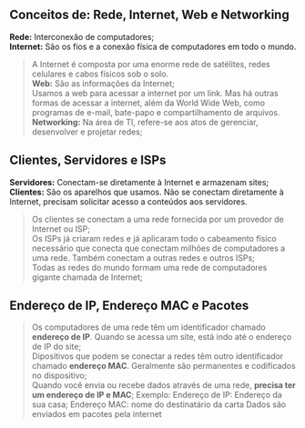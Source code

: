 ## Conceitos de: Rede, Internet, Web e Networking
**Rede:** Interconexão de computadores;  
**Internet:** São os fios e a conexão física de computadores em todo o mundo.  
> A Internet é composta por uma enorme rede de satélites, redes celulares e cabos físicos sob o solo.  
**Web:** São as informações da Internet;  
> Usamos a web para acessar a internet por um link.
> Mas há outras formas de acessar a internet, além da World Wide Web, como programas de e-mail, bate-papo e compartilhamento de arquivos.  
**Networking:** Na área de TI, refere-se aos atos de gerenciar, desenvolver e projetar redes;  
## Clientes, Servidores e ISPs
**Servidores:** Conectam-se diretamente à Internet e armazenam sites;  
**Clientes:** São os aparelhos que usamos. Não se conectam diretamente à Internet, precisam solicitar acesso a conteúdos aos servidores. 
> Os clientes se conectam a uma rede fornecida por um provedor de Internet ou ISP;  
> Os ISPs já criaram redes e já aplicaram todo o cabeamento físico necessário que conecta que conectam milhões de computadores a uma rede. Também conectam a outras redes e outros ISPs;  
> Todas as redes do mundo formam uma rede de computadores gigante chamada de Internet;  
## Endereço de IP, Endereço MAC e Pacotes
> Os computadores de uma rede têm um identificador chamado **endereço de IP**. Quando se acessa um site, está indo até o endereço de IP do site;  
> Dipositivos que podem se conectar a redes têm outro identificador chamado **endereço MAC**. Geralmente são permanentes e codificados no dispositivo;  
> Quando você envia ou recebe dados através de uma rede, **precisa ter um endereço de IP e MAC**;
> Exemplo: Endereço de IP: Endereço da sua casa; Endereço MAC: nome do destinatário da carta
> Dados são enviados em pacotes pela internet 
